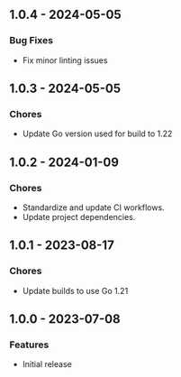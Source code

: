 ## 1.0.4 - 2024-05-05

### Bug Fixes

* Fix minor linting issues

## 1.0.3 - 2024-05-05

### Chores

* Update Go version used for build to 1.22

## 1.0.2 - 2024-01-09

### Chores

* Standardize and update CI workflows.
* Update project dependencies.

## 1.0.1 - 2023-08-17

### Chores

* Update builds to use Go 1.21

## 1.0.0 - 2023-07-08

### Features

* Initial release
